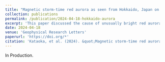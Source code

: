 ```yaml
---
title: "Magnetic storm-time red aurora as seen from Hokkaido, Japan on December 1, 2023 associated with high-density solar wind (in production)"
collection: publications
permalink: /publication/2024-04-18-hokkaido-aurora
excerpt: 'This paper discussed the cause of unusually bright red aurora as witnessed from Hokkaido Japan in Dec 2023.'
date: 2024-04-18
venue: 'Geophysical Research Letters'
paperurl: 'https://doi.org/*'
citation: 'Kataoka, et al. (2024). &quot;Magnetic storm-time red aurora as seen from Hokkaido, Japan on December 1, 2023 associated with high-density solar wind; <i>Geophysical Research Letters</i>. in press, *.'
---
```


In Production.
